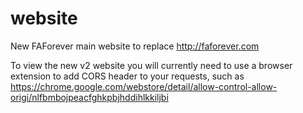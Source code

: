 # website
New FAForever main website to replace http://faforever.com

To view the new v2 website you will currently need to use a browser extension to add CORS header to your requests, such as https://chrome.google.com/webstore/detail/allow-control-allow-origi/nlfbmbojpeacfghkpbjhddihlkkiljbi
